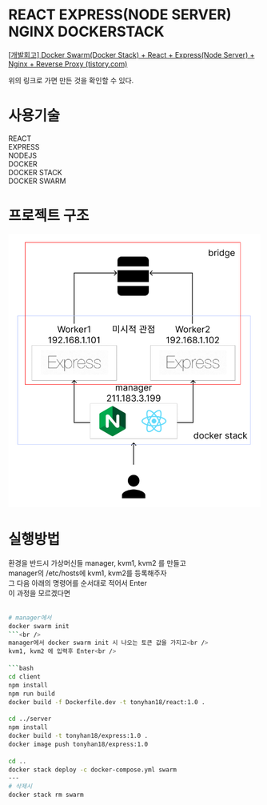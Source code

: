 # REACT EXPRESS(NODE SERVER) NGINX DOCKERSTACK

[[개발회고\] Docker Swarm(Docker Stack) + React + Express(Node Server) + Nginx + Reverse Proxy (tistory.com)](https://tonyhan18.tistory.com/329)

위의 링크로 가면 만든 것을 확인할 수 있다.

# 사용기술
REACT<br>
EXPRESS<br>
NODEJS<br>
DOCKER<br>
DOCKER STACK<br>
DOCKER SWARM<br>

# 프로젝트 구조
![img-1.png](img-1.png)

# 실행방법
환경을 반드시 가상머신들 manager, kvm1, kvm2 를 만들고<br />
manager의 /etc/hosts에 kvm1, kvm2를 등록해주자<br />
그 다음 아래의 명령어를 순서대로 적어서 Enter<br />
이 과정을 모르겠다면 <br />
<br />
```bash
# manager에서
docker swarm init
```<br />
manager에서 docker swarm init 시 나오는 토큰 값을 가지고<br />
kvm1, kvm2 에 입력후 Enter<br />

```bash
cd client
npm install
npm run build
docker build -f Dockerfile.dev -t tonyhan18/react:1.0 .

cd ../server
npm install
docker build -t tonyhan18/express:1.0 .
docker image push tonyhan18/express:1.0

cd ..
docker stack deploy -c docker-compose.yml swarm
---
# 삭제시
docker stack rm swarm
```

